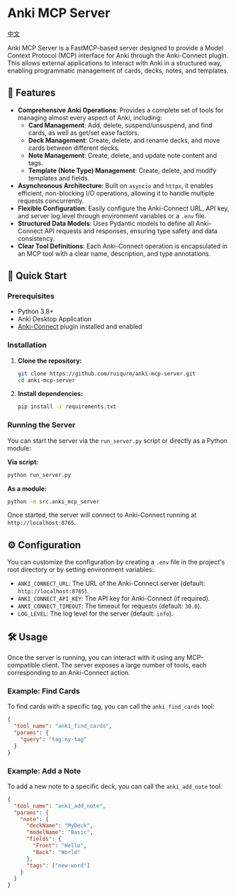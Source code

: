 # Anki MCP Server

[中文](./README.cn.md)


Anki MCP Server is a FastMCP-based server designed to provide a Model Context Protocol (MCP) interface for Anki through the Anki-Connect plugin. This allows external applications to interact with Anki in a structured way, enabling programmatic management of cards, decks, notes, and templates.

## 🌟 Features

  * **Comprehensive Anki Operations**: Provides a complete set of tools for managing almost every aspect of Anki, including:
      * **Card Management**: Add, delete, suspend/unsuspend, and find cards, as well as get/set ease factors.
      * **Deck Management**: Create, delete, and rename decks, and move cards between different decks.
      * **Note Management**: Create, delete, and update note content and tags.
      * **Template (Note Type) Management**: Create, delete, and modify templates and fields.
  * **Asynchronous Architecture**: Built on `asyncio` and `httpx`, it enables efficient, non-blocking I/O operations, allowing it to handle multiple requests concurrently.
  * **Flexible Configuration**: Easily configure the Anki-Connect URL, API key, and server log level through environment variables or a `.env` file.
  * **Structured Data Models**: Uses Pydantic models to define all Anki-Connect API requests and responses, ensuring type safety and data consistency.
  * **Clear Tool Definitions**: Each Anki-Connect operation is encapsulated in an MCP tool with a clear name, description, and type annotations.

## 🚀 Quick Start

### **Prerequisites**

  * Python 3.8+
  * Anki Desktop Application
  * [Anki-Connect](https://ankiweb.net/shared/info/2055492159) plugin installed and enabled

### **Installation**

1.  **Clone the repository:**

    ```bash
    git clone https://github.com/ruiqurm/anki-mcp-server.git
    cd anki-mcp-server
    ```

2.  **Install dependencies:**

    ```bash
    pip install -r requirements.txt
    ```

### **Running the Server**

You can start the server via the `run_server.py` script or directly as a Python module:

**Via script:**

```bash
python run_server.py
```

**As a module:**

```bash
python -m src.anki_mcp_server
```

Once started, the server will connect to Anki-Connect running at `http://localhost:8765`.

## ⚙️ Configuration

You can customize the configuration by creating a `.env` file in the project's root directory or by setting environment variables:

  * `ANKI_CONNECT_URL`: The URL of the Anki-Connect server (default: `http://localhost:8765`).
  * `ANKI_CONNECT_API_KEY`: The API key for Anki-Connect (if required).
  * `ANKI_CONNECT_TIMEOUT`: The timeout for requests (default: `30.0`).
  * `LOG_LEVEL`: The log level for the server (default: `info`).

## 🛠️ Usage

Once the server is running, you can interact with it using any MCP-compatible client. The server exposes a large number of tools, each corresponding to an Anki-Connect action.

### **Example: Find Cards**

To find cards with a specific tag, you can call the `anki_find_cards` tool:

```json
{
  "tool_name": "anki_find_cards",
  "params": {
    "query": "tag:my-tag"
  }
}
```

### **Example: Add a Note**

To add a new note to a specific deck, you can call the `anki_add_note` tool:

```json
{
  "tool_name": "anki_add_note",
  "params": {
    "note": {
      "deckName": "MyDeck",
      "modelName": "Basic",
      "fields": {
        "Front": "Hello",
        "Back": "World"
      },
      "tags": ["new-word"]
    }
  }
}
```